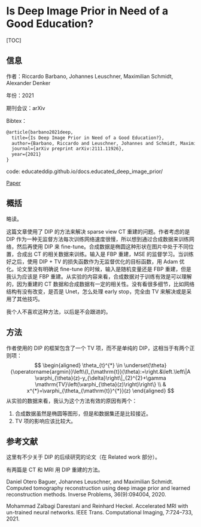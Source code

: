 # Is Deep Image Prior in Need of a Good Education?

[TOC]

## 信息

作者：Riccardo Barbano, Johannes Leuschner, Maximilian Schmidt, Alexander Denker

年份：2021

期刊会议：arXiv

Bibtex：

```latex
@article{barbano2021deep,
  title={Is Deep Image Prior in Need of a Good Education?},
  author={Barbano, Riccardo and Leuschner, Johannes and Schmidt, Maximilian and Denker, Alexander and Hauptmann, Andreas and Maa{\ss}, Peter and Jin, Bangti},
  journal={arXiv preprint arXiv:2111.11926},
  year={2021}
}
```

code: educateddip.github.io/docs.educated_deep_image_prior/

[Paper](file:///Users/xieyutong/Documents/Research/PaperReading/Papers/is-deep-image-prior-in-need-of-a-good-education?.pdf)



## 概括

略读。

这篇文章使用了 DIP 的方法来解决 sparse view CT 重建的问题。作者考虑的是 DIP 作为一种无监督方法每次训练网络速度很慢，所以想到通过合成数据来训练网络，然后再使用 DIP 来 fine-tune。合成数据是椭圆这种形状在图片中处于不同位置，合成出 CT 的相关数据来训练。输入是 FBP 重建，MSE 的监督学习。当训练好之后，使用 DIP + TV 的损失函数作为无监督优化的目标函数，用 Adam 优化。论文里没有明确说 fine-tune 的时候，输入是随机变量还是 FBP 重建，但是我认为应该是 FBP 重建。从实验的内容来看，合成数据对于训练有效是可以理解的，因为重建的 CT 数据和合成数据有一定的相关性。没有看很多细节，比如网络结构有没有改变，是否是 Unet，怎么处理 early stop，完全由 TV 来解决或是采用了其他技巧。

我个人不喜欢这种方法，以后是不会跟进的。



## 方法

作者使用的 DIP 的框架包含了一个 TV 项，而不是单纯的 DIP，这相当于有两个正则项：
$$
\begin{aligned}
\theta_{t}^{*} \in \underset{\theta}{\operatorname{argmin}}\left\{l_{\mathrm{t}}(\theta):=\right.&\left.\left\|A \varphi_{\theta}(z)-y_{\delta}\right\|_{2}^{2}+\gamma \mathrm{TV}\left(\varphi_{\theta}(z)\right)\right\} \\
& x^{*}=\varphi_{\theta_{\mathrm{t}}^{*}}(z)
\end{aligned}
$$
从实验的数据来看，我认为这个方法有效的原因有两个：

1. 合成数据虽然是椭圆等图形，但是和数据集还是比较接近。
2. TV 项的影响应该比较大。



## 参考文献

这里有不少关于 DIP 的后续研究的论文（在 Related work 部分）。

有两篇是 CT 和 MRI 用 DIP 重建的方法。

Daniel Otero Baguer, Johannes Leuschner, and Maximilian Schmidt. Computed tomography reconstruction using deep image prior and learned reconstruction methods. Inverse Problems, 36(9):094004, 2020.

Mohammad Zalbagi Darestani and Reinhard Heckel. Accelerated MRI with un-trained neural networks. IEEE Trans. Computational Imaging, 7:724–733, 2021.